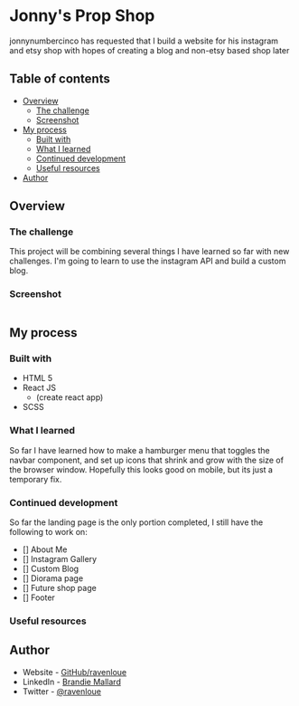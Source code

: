 # Jonny's Prop Shop

jonnynumbercinco has requested that I build a website for his instagram and etsy shop with hopes of creating a blog and non-etsy based shop later

## Table of contents

- [Overview](#overview)
  - [The challenge](#the-challenge)
  - [Screenshot](#screenshot)
- [My process](#my-process)
  - [Built with](#built-with)
  - [What I learned](#what-i-learned)
  - [Continued development](#continued-development)
  - [Useful resources](#useful-resources)
- [Author](#author)


## Overview

### The challenge

This project will be combining several things I have learned so far with new challenges. I'm going to learn to use the instagram API and build a custom blog.

### Screenshot

![]()


## My process

### Built with

- HTML 5
- React JS 
  - (create react app)
- SCSS

### What I learned

So far I have learned how to make a hamburger menu that toggles the navbar component, and set up icons that shrink and grow with the size of the browser window. Hopefully this looks good on mobile, but its just a temporary fix. 

### Continued development

So far the landing page is the only portion completed, I still have the following to work on:
- [] About Me
- [] Instagram Gallery
- [] Custom Blog
- [] Diorama page
- [] Future shop page
- [] Footer

### Useful resources


## Author

- Website - [GitHub/ravenloue](https://github.com/ravenloue)
- LinkedIn - [Brandie Mallard](https://www.linkedin.com/in/brandie-mallard-0554aa219/)
- Twitter - [@ravenloue](https://www.twitter.com/ravenloue)
